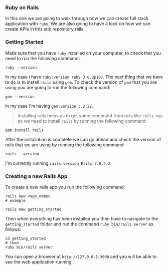 ### Ruby on Rails

In this one we are going to walk through how we can create full stack application with `ruby`. We are also going to have a look on how we can create APIs in this sub repository rails.

### Getting Started

Make sure that you have `ruby` installed on your computer, to check that you need to run the following command:

```shell
ruby --version
```

In my case i have `ruby:version ruby 3.0.2p107`. The next thing that we have to do is to install `rails` using `gem`. To check the version of `gem` that you are using you are going to run the following command:

```shell
gem --version
```

In my case i'm having `gem:version 3.2.22`.

> Installing rails helps us to get some command from rails like `rails new` so we need to install `rails` by running the following command:

```shell
gem install rails
```

After the installation is complete we can go ahead and check the version of rails that we are using by running the following command:

```shell
rails --version
```

I'm currently running `rails:version Rails 7.0.4.2`

### Creating a new Rails App

To create a new rails app you run the following command:

```shell
rails new <app_name>
# example

rails new getting_started
```

Then when everything has been installed you then have to navigate to the `getting_started` folder and run the command `ruby bin/rails server` as follows:

```shell
cd getting_started
# then
ruby bin/rails server
```

You can open a browser at `http://127.0.0.1:3000` and you will be able to see the web application running.
